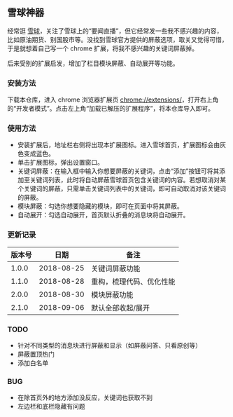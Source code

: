 ## 雪球神器

经常逛 [雪球](https://xueqiu.com/)，关注了雪球上的“要闻直播”，但它经常发一些我不感兴趣的内容，比如原油期货、别国股市等。没找到雪球官方提供的屏蔽选项，取关又觉得可惜，于是就想着自己写一个 chrome 扩展，将我不感兴趣的关键词屏蔽掉。

后来受别的扩展启发，增加了栏目模块屏蔽、自动展开等功能。

### 安装方法
下载本仓库，进入 chrome 浏览器扩展页 [chrome://extensions/](chrome://extensions/)，打开右上角的“开发者模式”。点击左上角“加载已解压的扩展程序”，将本仓库导入即可。

### 使用方法
* 安装扩展后，地址栏右侧将出现本扩展图标。进入雪球首页，扩展图标会由灰色变成蓝色。
* 单击扩展图标，弹出设置窗口。
* 关键词屏蔽：在输入框中输入你想要屏蔽的关键词，点击“添加”按钮可将其添加至关键词列表，此时将自动屏蔽雪球首页包含关键词的内容。若想取消对某个关键词的屏蔽，只需单击关键词列表中的关键词，即可自动取消对该关键词的屏蔽。
* 模块屏蔽：勾选你想要隐藏的模块，即可在页面中将其屏蔽。
* 自动展开：勾选自动展开，首页默认折叠的消息块将自动展开。

### 更新记录

| 版本号 | 日期 | 备注 |
| ------ | ------ | ------ |
| 1.0.0 | 2018-08-25 | 关键词屏蔽功能 |
| 1.1.0 | 2018-08-28 | 重构，梳理代码、优化性能 |
| 2.0.0 | 2018-08-30 | 模块屏蔽功能 |
| 2.1.0 | 2018-09-06 | 默认全部收起/展开 |

### TODO

* 针对不同类型的消息块进行屏蔽和显示（如屏蔽问答、只看原创等）
* 屏蔽置顶热门
* 添加白名单

### BUG
* 在除首页外的地方添加没反应，关键词也获取不到
* 左边栏和底栏隐藏有问题
